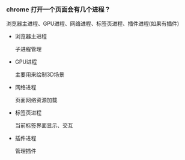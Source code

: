 ### chrome 打开一个页面会有几个进程？

浏览器主进程、GPU进程、网络进程、标签页进程、插件进程(如果有插件)

- 浏览器主进程

  子进程管理

- GPU进程

  主要用来绘制3D场景

- 网络进程

  页面网络资源加载

- 标签页进程

  当前标签界面显示、交互

- 插件进程

  管理插件

